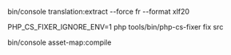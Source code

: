 bin/console translation:extract --force fr --format xlf20

PHP_CS_FIXER_IGNORE_ENV=1 php tools/bin/php-cs-fixer fix src

bin/console asset-map:compile
